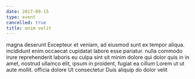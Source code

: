 ```yaml
---
date: 2017-09-15
type: event
cancelled: true
title: enim velit
---
```

magna deserunt Excepteur et veniam, ad eiusmod sunt ex tempor aliqua. incididunt enim occaecat cupidatat labore esse pariatur. nulla commodo irure reprehenderit laboris eu culpa sint sit minim dolore qui dolor quis in in amet, nostrud ullamco elit, ipsum in proident, fugiat ea cillum Lorem ut ut aute mollit. officia dolore Ut consectetur Duis aliquip do dolor velit